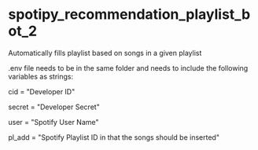 # spotipy_recommendation_playlist_bot_2
Automatically fills playlist based on songs in a given playlist

.env file needs to be in the same folder and needs to include the following variables as strings:

cid = "Developer ID"

secret = "Developer Secret"

user = "Spotify User Name"

pl_add = "Spotify Playlist ID in that the songs should be inserted"

  
  
